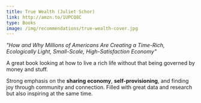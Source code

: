```yaml
---
title: True Wealth (Juliet Schor)
link: http://amzn.to/1UPCQ8C
type: Books
image: /img/recommendations/true-wealth-cover.jpg
---
```


_"How and Why Millions of Americans Are Creating a Time-Rich, Ecologically Light, Small-Scale, High-Satisfaction Economy"_

A great book looking at how to live a rich life without that being governed by money and stuff.

Strong emphasis on the __sharing economy__, __self-provisioning__, and finding joy through community and connection. Filled with great data and research but also inspiring at the same time.
